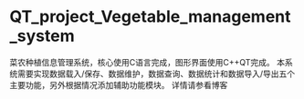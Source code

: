 # QT_project_Vegetable_management_system
菜农种植信息管理系统，核心使用C语言完成，图形界面使用C++QT完成。
本系统需要实现数据载入/保存、数据维护，数据查询、数据统计和数据导入/导出五个主要功能，另外根据情况添加辅助功能模块。
详情请参看博客
